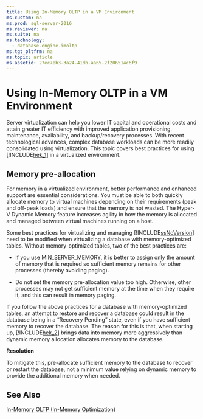 ```yaml
---
title: Using In-Memory OLTP in a VM Environment
ms.custom: na
ms.prod: sql-server-2016
ms.reviewer: na
ms.suite: na
ms.technology: 
  - database-engine-imoltp
ms.tgt_pltfrm: na
ms.topic: article
ms.assetid: 27ec7eb3-3a24-41db-aa65-2f206514c6f9
---
```

# Using In-Memory OLTP in a VM Environment
  Server virtualization can help you lower IT capital and operational costs and attain greater IT efficiency with improved application provisioning, maintenance, availability, and backup\/recovery processes. With recent technological advances, complex database workloads can be more readily consolidated using virtualization. This topic covers best practices for using [!INCLUDE[hek_1](../../Token/Other/hek_1_md.md)] in a virtualized environment.  
  
##  <a name="bkmk_memoryPreAllocation"></a> Memory pre\-allocation  
 For memory in a virtualized environment, better performance and enhanced support are essential considerations. You must be able to both quickly allocate memory to virtual machines depending on their requirements \(peak and off\-peak loads\) and ensure that the memory is not wasted. The Hyper\-V Dynamic Memory feature increases agility in how the memory is allocated and managed between virtual machines running on a host.  
  
 Some best practices for virtualizing and managing [!INCLUDE[ssNoVersion](../../Token/Other/ssNoVersion_md.md)] need to be modified when virtualizing a database with memory\-optimized tables. Without memory\-optimized tables, two of the best practices are:  
  
-   If you use MIN\_SERVER\_MEMORY, it is better to assign only the amount of memory that is required so sufficient memory remains for other processes \(thereby avoiding paging\).  
  
-   Do not set the memory pre\-allocation value too high. Otherwise, other processes may not get sufficient memory at the time when they require it, and this can result in memory paging.  
  
 If you follow the above practices for a database with memory\-optimized tables, an attempt to restore and recover a database could result in the database being in a “Recovery Pending” state, even if you have sufficient memory to recover the database. The reason for this is that, when starting up, [!INCLUDE[hek_2](../../Token/Other/hek_2_md.md)] brings data into memory more aggressively than dynamic memory allocation allocates memory to the database.  
  
 **Resolution**  
  
 To mitigate this, pre\-allocate sufficient memory to the database to recover or restart the database, not a minimum value relying on dynamic memory to provide the additional memory when needed.  
  
## See Also  
 [In-Memory OLTP &#40;In-Memory Optimization&#41;](../../Topics/TopicNameNotContainA/In-Memory-OLTP--In-Memory-Optimization-.md)  
  
  